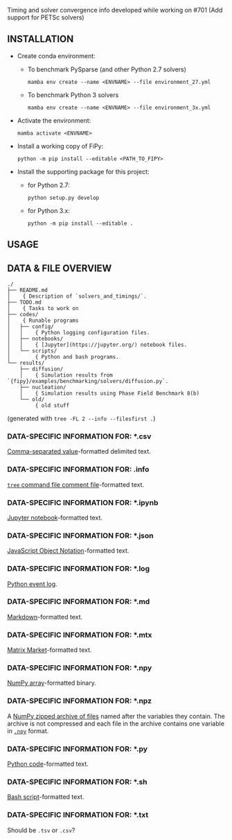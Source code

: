 Timing and solver convergence info developed while working on #701 (Add 
support for PETSc solvers)

## INSTALLATION

- Create conda environment:
    - To benchmark PySparse (and other Python 2.7 solvers)

      `mamba env create --name <ENVNAME> --file environment_27.yml`
      
    - To benchmark Python 3 solvers

      `mamba env create --name <ENVNAME> --file environment_3x.yml`
      
- Activate the environment:

  `mamba activate <ENVNAME>`

- Install a working copy of FiPy:

  `python -m pip install --editable <PATH_TO_FIPY>`
  
- Install the supporting package for this project:

    - for Python 2.7:

      `python setup.py develop`

    - for Python 3.x:

      `python -m pip install --editable .`
      

## USAGE

## DATA & FILE OVERVIEW

```
./
├── README.md
│    { Description of `solvers_and_timings/`.
├── TODO.md
│    { Tasks to work on
├── codes/
│    { Runable programs
│   ├── config/
│   │    { Python logging configuration files.
│   ├── notebooks/
│   │    { [Jupyter](https://jupyter.org/) notebook files.
│   └── scripts/
│        { Python and bash programs.
└── results/
    ├── diffusion/
    │    { Simulation results from `{fipy}/examples/benchmarking/solvers/diffusion.py`.
    ├── nucleation/
    │    { Simulation results using Phase Field Benchmark 8(b)
    └── old/
         { old stuff
```

(generated with `tree -FL 2 --info --filesfirst .`)

### DATA-SPECIFIC INFORMATION FOR: *.csv

[Comma-separated value](https://en.wikipedia.org/wiki/Comma-separated_values)-formatted
delimited text.

### DATA-SPECIFIC INFORMATION FOR: .info

[`tree` command file comment file](https://en.wikipedia.org/wiki/Tree_(command))-formatted text.

### DATA-SPECIFIC INFORMATION FOR: *.ipynb

[Jupyter notebook](https://nbformat.readthedocs.io/en/latest/format_description.html#notebook-file-format)-formatted
text.

### DATA-SPECIFIC INFORMATION FOR: *.json

[JavaScript Object Notation](https://www.json.org/)-formatted text.

### DATA-SPECIFIC INFORMATION FOR: *.log

[Python event log](https://docs.python.org/3/library/logging.html).

### DATA-SPECIFIC INFORMATION FOR: *.md

[Markdown](https://daringfireball.net/projects/markdown/)-formatted text.

### DATA-SPECIFIC INFORMATION FOR: *.mtx

[Matrix Market](https://math.nist.gov/MatrixMarket/formats.html)-formatted
text.

### DATA-SPECIFIC INFORMATION FOR: *.npy

[NumPy array](https://numpy.org/doc/stable/reference/generated/numpy.lib.format.html#module-numpy.lib.format)-formatted
binary.

### DATA-SPECIFIC INFORMATION FOR: *.npz

A [NumPy zipped archive of files](https://numpy.org/doc/stable/reference/generated/numpy.savez.html)
named after the variables they contain.  The archive is not compressed and
each file in the archive contains one variable in
[`.npy`](https://numpy.org/doc/stable/reference/generated/numpy.lib.format.html#module-numpy.lib.format)
format.

### DATA-SPECIFIC INFORMATION FOR: *.py

[Python code](https://python.org)-formatted text.

### DATA-SPECIFIC INFORMATION FOR: *.sh

[Bash script](https://en.wikipedia.org/wiki/Bash_(Unix_shell))-formatted text.

### DATA-SPECIFIC INFORMATION FOR: *.txt

Should be `.tsv` or `.csv`?
